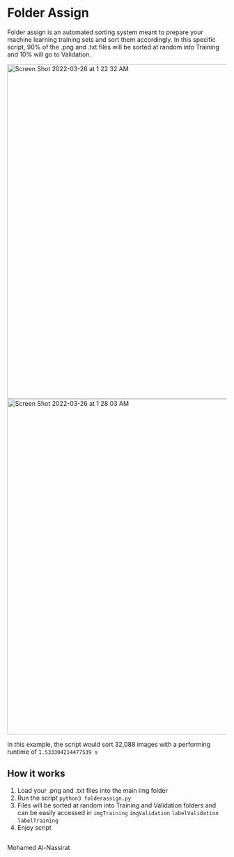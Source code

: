 # Folder Assign 


Folder assign is an automated sorting system meant to prepare your machine learning training sets and sort them accordingly. 
In this specific script, 90% of the .png and .txt files will be sorted at random into Training and 10% will
go to Validation. 


<img width="768" alt="Screen Shot 2022-03-26 at 1 22 32 AM" src="https://user-images.githubusercontent.com/96555957/160230459-56027c60-15df-4b1b-b531-4bd8924a024f.png">
<img width="770" alt="Screen Shot 2022-03-26 at 1 28 03 AM" src="https://user-images.githubusercontent.com/96555957/160230469-6813dcdc-b23d-4383-a641-0eb379812932.png">


In this example, the script would sort 32,088 images with a performing runtime of `1.533304214477539 s` 




## How it works
  1. Load your .png and .txt files into the main img folder
  2. Run the script `python3 folderassign.py`
  3. Files will be sorted at random into Training and Validation folders and can be easily accessed in `imgTraining` `imgValidation` `labelValidation` `labelTraining`
  4. Enjoy script


##

Mohamed Al-Nassirat
